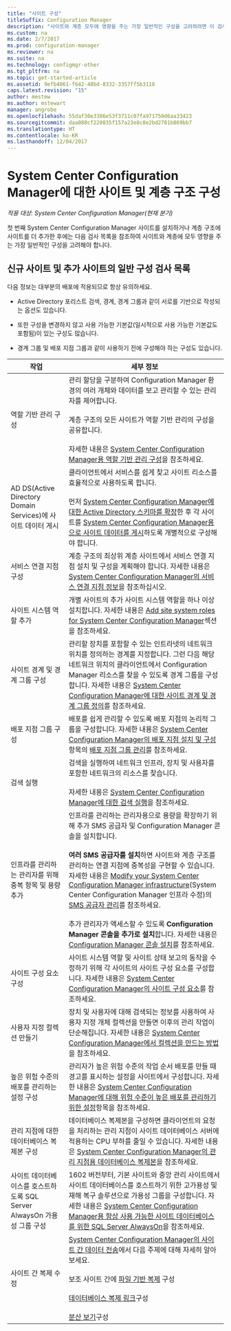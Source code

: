 ```yaml
---
title: "사이트 구성"
titleSuffix: Configuration Manager
description: "사이트와 계층 모두에 영향을 주는 가장 일반적인 구성을 고려하려면 이 검사 목록을 참조하세요."
ms.custom: na
ms.date: 2/7/2017
ms.prod: configuration-manager
ms.reviewer: na
ms.suite: na
ms.technology: configmgr-other
ms.tgt_pltfrm: na
ms.topic: get-started-article
ms.assetid: 9efb4061-f642-48bd-8332-3357ff5b3118
caps.latest.revision: "15"
author: mestew
ms.author: mstewart
manager: angrobe
ms.openlocfilehash: 55daf30e3386e53f3711c07fa971750d6aa33423
ms.sourcegitcommit: daa080cf220835f157a23e8c8e2bd2781b869bb7
ms.translationtype: HT
ms.contentlocale: ko-KR
ms.lasthandoff: 12/04/2017
---
```

# <a name="configure-sites-and-hierarchies-for-system-center-configuration-manager"></a>System Center Configuration Manager에 대한 사이트 및 계층 구조 구성

*적용 대상: System Center Configuration Manager(현재 분기)*

첫 번째 System Center Configuration Manager 사이트를 설치하거나 계층 구조에 사이트를 더 추가한 후에는 다음 검사 목록을 참조하여 사이트와 계층에 모두 영향을 주는 가장 일반적인 구성을 고려해야 합니다.  

## <a name="checklist-of-common-configurations-for-new-and-additional-sites"></a>신규 사이트 및 추가 사이트의 일반 구성 검사 목록  
다음 정보는 대부분의 배포에 적용되므로 항상 유의하세요.

-   Active Directory 포리스트 검색, 경계, 경계 그룹과 같이 서로를 기반으로 작성되는 옵션도 있습니다.  

-   또한 구성을 변경하지 않고 사용 가능한 기본값(일시적으로 사용 가능한 기본값도 포함됨)이 있는 구성도 많습니다.  

-   경계 그룹 및 배포 지점 그룹과 같이 사용하기 전에 구성해야 하는 구성도 있습니다.  

|작업|세부 정보|  
|------------|-------------|  
|역할 기반 관리 구성|관리 할당을 구분하여 Configuration Manager 환경의 여러 개체와 데이터를 보고 관리할 수 있는 관리자를 제어합니다.<br /><br /> 계층 구조의 모든 사이트가 역할 기반 관리의 구성을 공유합니다.   <br/><br/>자세한 내용은 [System Center Configuration Manager용 역할 기반 관리 구성](../../../../core/servers/deploy/configure/configure-role-based-administration.md)을 참조하세요.|  
|AD DS(Active Directory Domain Services)에 사이트 데이터 게시|클라이언트에서 서비스를 쉽게 찾고 사이트 리소스를 효율적으로 사용하도록 합니다.<br /><br /> 먼저 [System Center Configuration Manager에 대한 Active Directory 스키마를 확장](../../../../core/plan-design/network/extend-the-active-directory-schema.md)한 후 각 사이트를 [System Center Configuration Manager용으로 사이트 데이터를 게시](../../../../core/servers/deploy/configure/publish-site-data.md)하도록 개별적으로 구성해야 합니다.|  
|서비스 연결 지점 구성|계층 구조의 최상위 계층 사이트에서 서비스 연결 지점 설치 및 구성을 계획해야 합니다. 자세한 내용은 [System Center Configuration Manager의 서비스 연결 지점 정보](../../../../core/servers/deploy/configure/about-the-service-connection-point.md)을 참조하십시오.|  
|사이트 시스템 역할 추가|개별 사이트의 추가 사이트 시스템 역할을 하나 이상 설치합니다.  자세한 내용은 [Add site system roles for System Center Configuration Manager](../../../../core/servers/deploy/configure/add-site-system-roles.md)섹션을 참조하세요.|  
|사이트 경계 및 경계 그룹 구성|관리할 장치를 포함할 수 있는 인트라넷의 네트워크 위치를 정의하는 경계를 지정합니다. 그런 다음 해당 네트워크 위치의 클라이언트에서 Configuration Manager 리소스를 찾을 수 있도록 경계 그룹을 구성합니다. 자세한 내용은 [System Center Configuration Manager에 대한 사이트 경계 및 경계 그룹 정의](../../../../core/servers/deploy/configure/define-site-boundaries-and-boundary-groups.md)를 참조하세요.|  
|배포 지점 그룹 구성|배포를 쉽게 관리할 수 있도록 배포 지점의 논리적 그룹을 구성합니다. 자세한 내용은 [System Center Configuration Manager의 배포 지점 설치 및 구성](../../../../core/servers/deploy/configure/install-and-configure-distribution-points.md) 항목의 [배포 지점 그룹 관리](../../../../core/servers/deploy/configure/install-and-configure-distribution-points.md#bkmk_manage)를 참조하세요.|  
|검색 실행|검색을 실행하여 네트워크 인프라, 장치 및 사용자를 포함한 네트워크의 리소스를 찾습니다.<br /><br /> 자세한 내용은 [System Center Configuration Manager에 대한 검색 실행](../../../../core/servers/deploy/configure/run-discovery.md)을 참조하세요.|  
|인프라를 관리하는 관리자를 위해 중복 항목 및 용량 추가|인프라를 관리하는 관리자용으로 용량을 확장하기 위해 추가 SMS 공급자 및 Configuration Manager 콘솔을 설치합니다.<br /><br /> **여러 SMS 공급자를 설치**하면 사이트와 계층 구조를 관리하는 연결 지점에 중복성을 구현할 수 있습니다. 자세한 내용은 [Modify your System Center Configuration Manager infrastructure](../../../../core/servers/manage/modify-your-infrastructure.md)(System Center Configuration Manager 인프라 수정)의 [SMS 공급자 관리](../../../../core/servers/manage/modify-your-infrastructure.md#BKMK_ManageSMSprovider)를 참조하세요.<br /><br /> 추가 관리자가 액세스할 수 있도록 **Configuration Manager 콘솔을 추가로 설치**합니다. 자세한 내용은 [Configuration Manager 콘솔 설치](../../../../core/servers/deploy/install/install-consoles.md)를 참조하세요.|  
|사이트 구성 요소 구성|사이트 시스템 역할 및 사이트 상태 보고의 동작을 수정하기 위해 각 사이트의 사이트 구성 요소를 구성합니다. 자세한 내용은 [System Center Configuration Manager의 사이트 구성 요소](../../../../core/servers/deploy/configure/site-components.md)를 참조하세요.|  
|사용자 지정 컬렉션 만들기|장치 및 사용자에 대해 검색되는 정보를 사용하여 사용자 지정 개체 컬렉션을 만들면 이후의 관리 작업이 단순해집니다. 자세한 내용은 [System Center Configuration Manager에서 컬렉션을 만드는 방법](../../../../core/clients/manage/collections/create-collections.md)을 참조하세요.|  
|높은 위험 수준의 배포를 관리하는 설정 구성|관리자가 높은 위험 수준의 작업 순서 배포를 만들 때 경고를 표시하는 설정을 사이트에서 구성합니다.  자세한 내용은 [System Center Configuration Manager에 대해 위험 수준이 높은 배포를 관리하기 위한 설정](../../../../protect/understand/settings-to-manage-high-risk-deployments.md)항목을 참조하세요.|  
|관리 지점에 대한 데이터베이스 복제본 구성|데이터베이스 복제본을 구성하면 클라이언트의 요청을 처리하는 관리 지점이 사이트 데이터베이스 서버에 적용하는 CPU 부하를 줄일 수 있습니다. 자세한 내용은 [System Center Configuration Manager의 관리 지점용 데이터베이스 복제본](../../../../core/servers/deploy/configure/database-replicas-for-management-points.md)을 참조하세요.|  
|사이트 데이터베이스를 호스트하도록 SQL Server AlwaysOn 가용성 그룹 구성|1602 버전부터, 기본 사이트와 중앙 관리 사이트에서 사이트 데이터베이스를 호스트하기 위한 고가용성 및 재해 복구 솔루션으로 가용성 그룹을 구성합니다. 자세한 내용은 [System Center Configuration Manager용 항상 사용 가능한 사이트 데이터베이스를 위한 SQL Server AlwaysOn](../../../../core/servers/deploy/configure/sql-server-alwayson-for-a-highly-available-site-database.md)을 참조하세요.|  
|사이트 간 복제 수정|[System Center Configuration Manager의 사이트 간 데이터 전송](../../../../core/servers/manage/data-transfers-between-sites.md)에서 다음 주제에 대해 자세히 알아보세요.<br /><br /> 보조 사이트 간에 [파일 기반 복제](../../../../core/servers/manage/data-transfers-between-sites.md#bkmk_fileroute) 구성<br /><br /> [데이터베이스 복제 링크](../../../../core/servers/manage/data-transfers-between-sites.md#bkmk_Dblinks)구성<br /><br /> [분산 보기](../../../../core/servers/manage/data-transfers-between-sites.md#bkmk_distviews)구성|  
